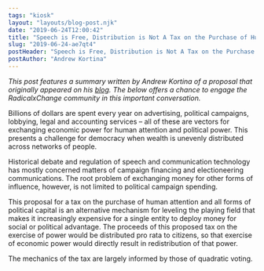 ```yaml
---
tags: "kiosk"
layout: "layouts/blog-post.njk"
date: "2019-06-24T12:00:42"
title: "Speech is Free, Distribution is Not A Tax on the Purchase of Human Attention and Political Power"
slug: "2019-06-24-ae7qt4"
postHeader: "Speech is Free, Distribution is Not A Tax on the Purchase of Human Attention and Political Power"
postAuthor: "Andrew Kortina"
---
```


_This post features a summary written by Andrew Kortina of a proposal that originally appeared on his [blog](https://kortina.nyc/essays/speech-is-free-distribution-is-not-a-tax-on-the-purchase-of-human-attention-and-political-power/). The below offers a chance to engage the RadicalxChange community in this important conversation._

Billions of dollars are spent every year on advertising, political campaigns, lobbying, legal and accounting services – all of these are vectors for exchanging economic power for human attention and political power. This presents a challenge for democracy when wealth is unevenly distributed across networks of people.

Historical debate and regulation of speech and communication technology has mostly concerned matters of campaign financing and electioneering communications. The root problem of exchanging money for other forms of influence, however, is not limited to political campaign spending.

This proposal for a tax on the purchase of human attention and all forms of political capital is an alternative mechanism for leveling the playing field that makes it increasingly expensive for a single entity to deploy money for social or political advantage. The proceeds of this proposed tax on the exercise of power would be distributed pro rata to citizens, so that exercise of economic power would directly result in redistribution of that power.

The mechanics of the tax are largely informed by those of quadratic voting.
